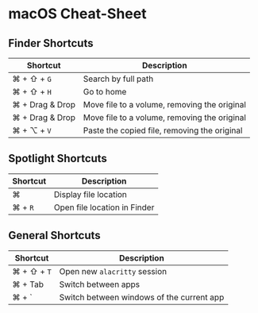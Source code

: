 # macOS Cheat-Sheet

## Finder Shortcuts

| Shortcut | Description |
| --- | --- |
| ⌘ + ⇧ + `G` | Search by full path |
| ⌘ + ⇧ + `H` | Go to home |
| ⌘ + Drag & Drop | Move file to a volume, removing the original |
| ⌘ + Drag & Drop | Move file to a volume, removing the original |
| ⌘ + ⌥ + `V` | Paste the copied file, removing the original |

## Spotlight Shortcuts

| Shortcut | Description |
| --- | --- |
| ⌘ | Display file location |
| ⌘ + `R` | Open file location in Finder |

## General Shortcuts

| Shortcut | Description |
| --- | --- |
| ⌘ + ⇧ + `T` | Open new `alacritty` session |
| ⌘ + Tab | Switch between apps |
| ⌘ + \` | Switch between windows of the current app |
